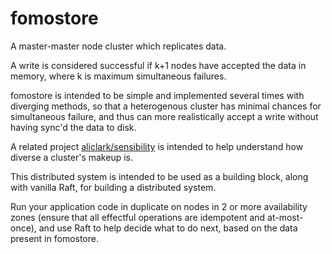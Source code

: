 # fomostore

A master-master node cluster which replicates data.

A write is considered successful if k+1 nodes have accepted the data in memory, where k is maximum simultaneous failures.

fomostore is intended to be simple and implemented several times with diverging methods, so that a heterogenous cluster has minimal chances for simultaneous failure,
and thus can more realistically accept a write without having sync'd the data to disk.

A related project [aliclark/sensibility](https://github.com/aliclark/sensibility) is intended to help understand how diverse a cluster's makeup is.

This distributed system is intended to be used as a building block, along with vanilla Raft, for building a distributed system.

Run your application code in duplicate on nodes in 2 or more availability zones (ensure that all effectful operations are idempotent and at-most-once),
and use Raft to help decide what to do next, based on the data present in fomostore.
